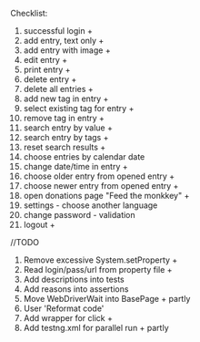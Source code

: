 Checklist:
1. successful login +
2. add entry, text only +
3. add entry with image +
4. edit entry +
5. print entry +
6. delete entry +
7. delete all entries +
8. add new tag in entry +
9. select existing tag for entry +
10. remove tag in entry +
11. search entry by value +
12. search entry by tags +
13. reset search results +
14. choose entries by calendar date
15. change date/time in entry +
16. choose older entry from opened entry +
17. choose newer entry from opened entry +
18. open donations page "Feed the monkkey" +
19. settings - choose another language
20. change password - validation
21. logout +

//TODO

1. Remove excessive System.setProperty +
2. Read login/pass/url from property file +
3. Add descriptions into tests
4. Add reasons into assertions
5. Move WebDriverWait into BasePage + partly
6. User 'Reformat code'
7. Add wrapper for click +
8. Add testng.xml for parallel run + partly